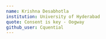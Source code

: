 ```yaml
---
name: Krishna Desabhotla
institution: University of Hyderabad
quote: Consent is key - Oogway
github_user: Cquential
---
```

